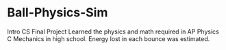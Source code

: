# Ball-Physics-Sim
Intro CS Final Project
Learned the physics and math required in AP Physics C Mechanics in high school.
Energy lost in each bounce was estimated.
